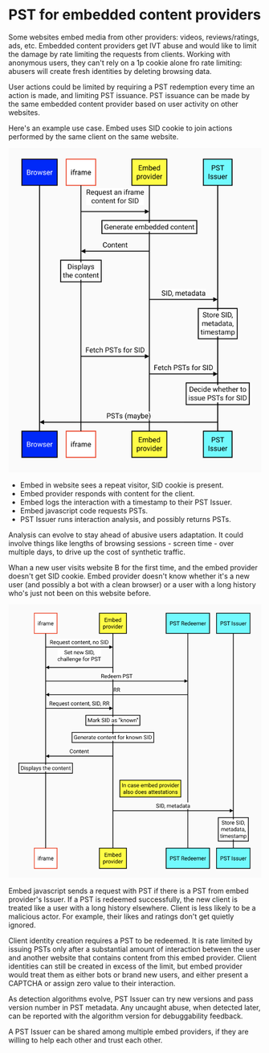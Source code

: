 # PST for embedded content providers

Some websites embed media from other providers: videos, reviews/ratings, ads, etc.
Embedded content providers get IVT abuse and would like to limit the damage by rate
limiting the requests from clients. Working with anonymous users, they can't rely
on a 1p cookie alone fro rate limiting: abusers will create fresh identities by
deleting browsing data.

User actions could be limited by requiring a PST redemption every time an action
is made, and limiting PST issuance. PST issuance can be made by the same embedded
content provider based on user activity on other websites.

Here's an example use case. Embed uses SID cookie to join actions performed by
the same client on the same website.

![PST Issuance](https://raw.githubusercontent.com/SergeyKaG/trust-token-api/main/assets/iframe-PST-issuance.png)

- Embed in website sees a repeat visitor, SID cookie is present.
- Embed provider responds with content for the client.
- Embed logs the interaction with a timestamp to their PST Issuer.
- Embed javascript code requests PSTs.
- PST Issuer runs interaction analysis, and possibly returns PSTs.

Analysis can evolve to stay ahead of abusive users adaptation. It could involve
things like lengths of browsing sessions - screen time - over multiple days,
to drive up the cost of synthetic traffic.

Whan a new user visits website B for the first time, and the embed provider doesn't
get SID cookie. Embed provider doesn't know whether it's a new user (and possibly
a bot with a clean browser) or a user with a long history who's just not been on
this website before.

![PST Redemption](https://raw.githubusercontent.com/SergeyKaG/trust-token-api/main/assets/iframe-PST-redemption.png)

Embed javascript sends a request with PST if there is a PST from embed provider's Issuer.
If a PST is redeemed successfully, the new client is treated like a user with
a long history elsewhere. Client is less likely to be a malicious actor. For example,
their likes and ratings don't get quietly ignored.

Client identity creation requires a PST to be redeemed. It is rate limited by issuing PSTs
only after a substantial amount of interaction between the user and another website that
contains content from this embed provider. Client identities can still be created in
excess of the limit, but embed provider would treat them as either bots or brand new users,
and either present a CAPTCHA or assign zero value to their interaction.

As detection algorithms evolve, PST Issuer can try new versions and pass version number
in PST metadata. Any uncaught abuse, when detected later, can be reported with
the algorithm version for debuggability feedback.

A PST Issuer can be shared among multiple embed providers, if they are willing to help
each other and trust each other.
